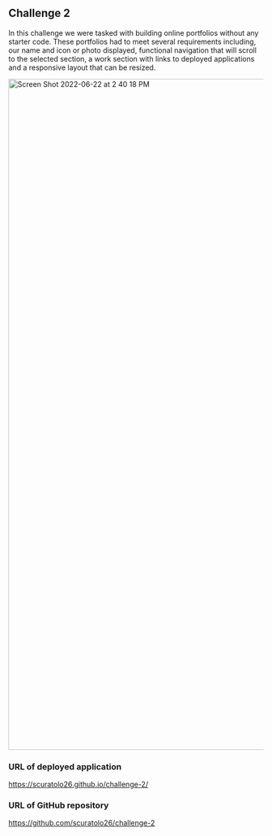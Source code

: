 ## Challenge 2

In this challenge we were tasked with building online portfolios without any starter code. These portfolios had to meet several requirements including, our name and icon or photo displayed, functional navigation that will scroll to the selected section, a work section with links to deployed applications and a responsive layout that can be resized. 


<img width="1323" alt="Screen Shot 2022-06-22 at 2 40 18 PM" src="https://user-images.githubusercontent.com/85077075/175112265-0e236c53-0005-4195-a254-b08552f5b2a7.png">

### URL of deployed application
https://scuratolo26.github.io/challenge-2/

### URL of GitHub repository
https://github.com/scuratolo26/challenge-2
